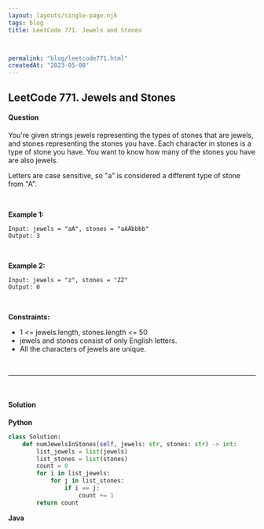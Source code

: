 ```yaml
---
layout: layouts/single-page.njk
tags: blog
title: LeetCode 771. Jewels and Stones



permalink: "blog/leetcode771.html"
createdAt: "2023-05-08"
---
```


## LeetCode 771. Jewels and Stones



#### Question
You're given strings jewels representing the types of stones that are jewels, and stones representing the stones you have. Each character in stones is a type of stone you have. You want to know how many of the stones you have are also jewels.

Letters are case sensitive, so "a" is considered a different type of stone from "A".

<p>&nbsp;</p>

**Example 1:**

    Input: jewels = "aA", stones = "aAAbbbb"
    Output: 3

<p>&nbsp;</p>

**Example 2:**

    Input: jewels = "z", stones = "ZZ"
    Output: 0

<p>&nbsp;</p>



**Constraints:**


* 1 <= jewels.length, stones.length <= 50
* jewels and stones consist of only English letters.
* All the characters of jewels are unique.




<p>&nbsp;</p>

---

<p>&nbsp;</p> 

#### Solution
**Python**
```Python
class Solution:
    def numJewelsInStones(self, jewels: str, stones: str) -> int:
        list_jewels = list(jewels)
        list_stones = list(stones)
        count = 0
        for i in list_jewels:
            for j in list_stones:
                if i == j:
                    count += 1
        return count
```

**Java**